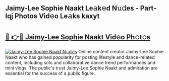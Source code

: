 ## Jaimy-Lee Sophie Naakt Le𝚊k𝚎d N𝚞𝚍es - Part-lqj Photos Vid𝚎o Le𝚊ks kaxyt

# <h2><a href="http://fb53ou.evod.top/?m=Jaimy-Lee+Sophie+Naakt">🔗 👉🔴 Jaimy-Lee Sophie Naakt Vid𝚎o Ph𝚘t𝚘s</a></h2>

[![Jaimy-Lee Sophie Naakt N𝚞d𝚎s](https://i.imgur.com/8V9OHl7.gif)](http://fb53ou.evod.top/?m=Jaimy-Lee+Sophie+Naakt)
Online content creator Jaimy-Lee Sophie Naakt who has gained popularity for posting lifestyle and dance-related content, including solo and collaborative dance trend performances and mini vlogs. The public's trust Jaimy-Lee Sophie Naakt and admiration are essential for the success of a public figure. 
